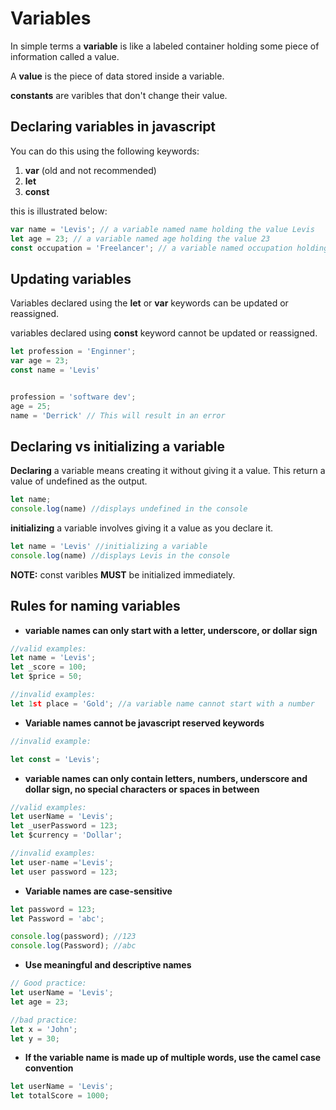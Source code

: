 # Variables

In simple terms a **variable** is like a labeled container holding some piece of information called a value.

A **value** is the piece of data stored inside a variable.

**constants** are varibles that don't change their value.

## Declaring variables in javascript

You can do this using the following keywords:

1. **var** (old and not recommended)
1. **let**
1. **const**

this is illustrated below:

```js
var name = 'Levis'; // a variable named name holding the value Levis
let age = 23; // a variable named age holding the value 23
const occupation = 'Freelancer'; // a variable named occupation holding the value Freelancer which cannot change
```

## Updating variables

Variables declared using the **let** or **var** keywords can be updated or reassigned.

variables declared using **const** keyword cannot be updated or reassigned.

```js
let profession = 'Enginner';
var age = 23;
const name = 'Levis'


profession = 'software dev';
age = 25;
name = 'Derrick' // This will result in an error
```

## Declaring vs initializing a variable

**Declaring** a variable means creating it without giving it a value. This return a value of undefined as the output.

```js
let name;
console.log(name) //displays undefined in the console
```

**initializing** a variable involves giving it a value as you declare it.

```js
let name = 'Levis' //initializing a variable
console.log(name) //displays Levis in the console
```

**NOTE:** const varibles **MUST** be initialized immediately.

## Rules for naming variables

- **variable names can only start with a letter, underscore, or dollar sign**

```js
//valid examples:
let name = 'Levis';
let _score = 100;
let $price = 50;

//invalid examples:
let 1st place = 'Gold'; //a variable name cannot start with a number
```

- **Variable names cannot be javascript reserved keywords**

```js
//invalid example:

let const = 'Levis';
```

- **variable names can only contain letters, numbers, underscore and dollar sign, no special characters or spaces in between**

```js
//valid examples:
let userName = 'Levis';
let _userPassword = 123;
let $currency = 'Dollar';

//invalid examples:
let user-name ='Levis';
let user password = 123;
```

- **Variable names are case-sensitive**

```js
let password = 123;
let Password = 'abc';

console.log(password); //123
console.log(Password); //abc
```

- **Use meaningful and descriptive names**

```js
// Good practice:
let userName = 'Levis';
let age = 23;

//bad practice:
let x = 'John';
let y = 30;
```

- **If the variable name is made up of multiple words, use the camel case convention**

```js
let userName = 'Levis';
let totalScore = 1000;
```
